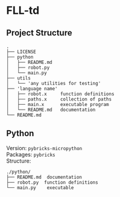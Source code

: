 # FLL-td

## Project Structure
```
.
├── LICENSE
├── python
│   ├── README.md
│   ├── robot.py
│   └── main.py
├── utils
│   └── 'any utilities for testing'
├── 'language name'
│   ├── robot.x     function definitions
│   ├── paths.x     collection of paths
│   ├── main.x      executable program
│   └── README.md   documentation
└── README.md
```
## Python
Version: `pybricks-micropython` <br>
Packages: `pybricks` <br>
Structure:
```
./python/
├── README.md  documentation
├── robot.py  function definitions
└── main.py    executable
```
